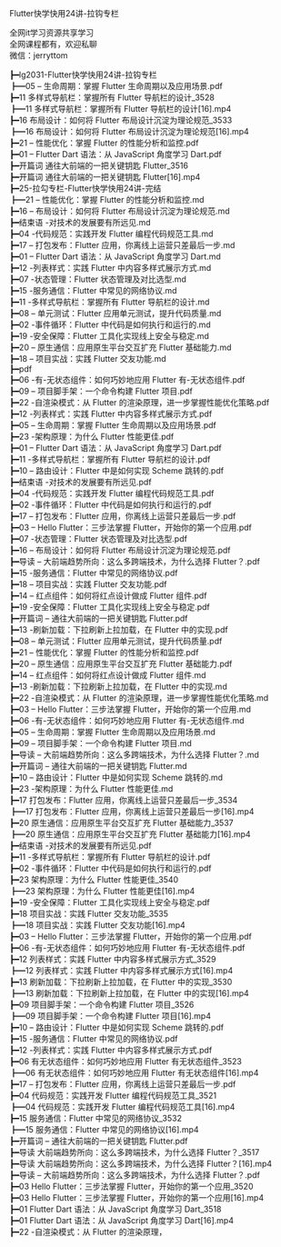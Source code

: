 Flutter快学快用24讲-拉钩专栏

全网it学习资源共享学习<br>全网课程都有，欢迎私聊<br>微信：jerryttom<br>

┣━lg2031-Flutter快学快用24讲-拉钩专栏<br> ┣━05 – 生命周期：掌握 Flutter 生命周期以及应用场景.pdf<br> ┣━11 多样式导航栏：掌握所有 Flutter 导航栏的设计_3528<br> ┣━11 多样式导航栏：掌握所有 Flutter 导航栏的设计[16].mp4<br> ┣━16 布局设计：如何将 Flutter 布局设计沉淀为理论规范_3533<br> ┣━16 布局设计：如何将 Flutter 布局设计沉淀为理论规范[16].mp4<br> ┣━21 – 性能优化：掌握 Flutter 的性能分析和监控.pdf<br> ┣━01 – Flutter Dart 语法：从 JavaScript 角度学习 Dart.pdf<br> ┣━开篇词 通往大前端的一把关键钥匙 Flutter_3516<br> ┣━开篇词 通往大前端的一把关键钥匙 Flutter[16].mp4<br> ┣━25-拉勾专栏-Flutter快学快用24讲-完结<br> ┣━21 – 性能优化：掌握 Flutter 的性能分析和监控.md<br> ┣━16 – 布局设计：如何将 Flutter 布局设计沉淀为理论规范.md<br> ┣━结束语 -对技术的发展要有所远见.md<br> ┣━04 -代码规范：实践开发 Flutter 编程代码规范工具.md<br> ┣━17 – 打包发布：Flutter 应用，你离线上运营只差最后一步.md<br> ┣━01 – Flutter Dart 语法：从 JavaScript 角度学习 Dart.md<br> ┣━12 -列表样式：实践 Flutter 中内容多样式展示方式.md<br> ┣━07 -状态管理：Flutter 状态管理及对比选型.md<br> ┣━15 -服务通信：Flutter 中常见的网络协议.md<br> ┣━11 -多样式导航栏：掌握所有 Flutter 导航栏的设计.md<br> ┣━08 – 单元测试：Flutter 应用单元测试，提升代码质量.md<br> ┣━02 -事件循环：Flutter 中代码是如何执行和运行的.md<br> ┣━19 -安全保障：Flutter 工具化实现线上安全与稳定.md<br> ┣━20 – 原生通信：应用原生平台交互扩充 Flutter 基础能力.md<br> ┣━18 – 项目实战：实践 Flutter 交友功能.md<br> ┣━pdf<br> ┣━06 -有-无状态组件：如何巧妙地应用 Flutter 有-无状态组件.pdf<br> ┣━09 – 项目脚手架：一个命令构建 Flutter 项目.pdf<br> ┣━22 -自渲染模式：从 Flutter 的渲染原理，进一步掌握性能优化策略.pdf<br> ┣━12 -列表样式：实践 Flutter 中内容多样式展示方式.pdf<br> ┣━05 – 生命周期：掌握 Flutter 生命周期以及应用场景.pdf<br> ┣━23 -架构原理：为什么 Flutter 性能更佳.pdf<br> ┣━01 – Flutter Dart 语法：从 JavaScript 角度学习 Dart.pdf<br> ┣━11 -多样式导航栏：掌握所有 Flutter 导航栏的设计.pdf<br> ┣━10 – 路由设计：Flutter 中是如何实现 Scheme 跳转的.pdf<br> ┣━结束语 -对技术的发展要有所远见.pdf<br> ┣━04 -代码规范：实践开发 Flutter 编程代码规范工具.pdf<br> ┣━02 -事件循环：Flutter 中代码是如何执行和运行的.pdf<br> ┣━17 – 打包发布：Flutter 应用，你离线上运营只差最后一步.pdf<br> ┣━03 – Hello Flutter：三步法掌握 Flutter，开始你的第一个应用.pdf<br> ┣━07 -状态管理：Flutter 状态管理及对比选型.pdf<br> ┣━16 – 布局设计：如何将 Flutter 布局设计沉淀为理论规范.pdf<br> ┣━导读 – 大前端趋势所向：这么多跨端技术，为什么选择 Flutter？.pdf<br> ┣━15 -服务通信：Flutter 中常见的网络协议.pdf<br> ┣━18 – 项目实战：实践 Flutter 交友功能.pdf<br> ┣━14 – 红点组件：如何将红点设计做成 Flutter 组件.pdf<br> ┣━19 -安全保障：Flutter 工具化实现线上安全与稳定.pdf<br> ┣━开篇词 – 通往大前端的一把关键钥匙 Flutter.pdf<br> ┣━13 -刷新加载：下拉刷新上拉加载，在 Flutter 中的实现.pdf<br> ┣━08 – 单元测试：Flutter 应用单元测试，提升代码质量.pdf<br> ┣━21 – 性能优化：掌握 Flutter 的性能分析和监控.pdf<br> ┣━20 – 原生通信：应用原生平台交互扩充 Flutter 基础能力.pdf<br> ┣━14 – 红点组件：如何将红点设计做成 Flutter 组件.md<br> ┣━13 -刷新加载：下拉刷新上拉加载，在 Flutter 中的实现.md<br> ┣━22 -自渲染模式：从 Flutter 的渲染原理，进一步掌握性能优化策略.md<br> ┣━03 – Hello Flutter：三步法掌握 Flutter，开始你的第一个应用.md<br> ┣━06 -有-无状态组件：如何巧妙地应用 Flutter 有-无状态组件.md<br> ┣━05 – 生命周期：掌握 Flutter 生命周期以及应用场景.md<br> ┣━09 – 项目脚手架：一个命令构建 Flutter 项目.md<br> ┣━导读 – 大前端趋势所向：这么多跨端技术，为什么选择 Flutter？.md<br> ┣━开篇词 – 通往大前端的一把关键钥匙 Flutter.md<br> ┣━10 – 路由设计：Flutter 中是如何实现 Scheme 跳转的.md<br> ┣━23 -架构原理：为什么 Flutter 性能更佳.md<br> ┣━17 打包发布：Flutter 应用，你离线上运营只差最后一步_3534<br> ┣━17 打包发布：Flutter 应用，你离线上运营只差最后一步[16].mp4<br> ┣━20 原生通信：应用原生平台交互扩充 Flutter 基础能力_3537<br> ┣━20 原生通信：应用原生平台交互扩充 Flutter 基础能力[16].mp4<br> ┣━结束语 -对技术的发展要有所远见.pdf<br> ┣━11 -多样式导航栏：掌握所有 Flutter 导航栏的设计.pdf<br> ┣━02 -事件循环：Flutter 中代码是如何执行和运行的.pdf<br> ┣━23 架构原理：为什么 Flutter 性能更佳_3540<br> ┣━23 架构原理：为什么 Flutter 性能更佳[16].mp4<br> ┣━19 -安全保障：Flutter 工具化实现线上安全与稳定.pdf<br> ┣━18 项目实战：实践 Flutter 交友功能_3535<br> ┣━18 项目实战：实践 Flutter 交友功能[16].mp4<br> ┣━03 – Hello Flutter：三步法掌握 Flutter，开始你的第一个应用.pdf<br> ┣━06 -有-无状态组件：如何巧妙地应用 Flutter 有-无状态组件.pdf<br> ┣━12 列表样式：实践 Flutter 中内容多样式展示方式_3529<br> ┣━12 列表样式：实践 Flutter 中内容多样式展示方式[16].mp4<br> ┣━13 刷新加载：下拉刷新上拉加载，在 Flutter 中的实现_3530<br> ┣━13 刷新加载：下拉刷新上拉加载，在 Flutter 中的实现[16].mp4<br> ┣━09 项目脚手架：一个命令构建 Flutter 项目_3526<br> ┣━09 项目脚手架：一个命令构建 Flutter 项目[16].mp4<br> ┣━10 – 路由设计：Flutter 中是如何实现 Scheme 跳转的.pdf<br> ┣━15 -服务通信：Flutter 中常见的网络协议.pdf<br> ┣━12 -列表样式：实践 Flutter 中内容多样式展示方式.pdf<br> ┣━06 有无状态组件：如何巧妙地应用 Flutter 有无状态组件_3523<br> ┣━06 有无状态组件：如何巧妙地应用 Flutter 有无状态组件[16].mp4<br> ┣━17 – 打包发布：Flutter 应用，你离线上运营只差最后一步.pdf<br> ┣━04 代码规范：实践开发 Flutter 编程代码规范工具_3521<br> ┣━04 代码规范：实践开发 Flutter 编程代码规范工具[16].mp4<br> ┣━15 服务通信：Flutter 中常见的网络协议_3532<br> ┣━15 服务通信：Flutter 中常见的网络协议[16].mp4<br> ┣━开篇词 – 通往大前端的一把关键钥匙 Flutter.pdf<br> ┣━导读 大前端趋势所向：这么多跨端技术，为什么选择 Flutter？_3517<br> ┣━导读 大前端趋势所向：这么多跨端技术，为什么选择 Flutter？[16].mp4<br> ┣━导读 – 大前端趋势所向：这么多跨端技术，为什么选择 Flutter？.pdf<br> ┣━03 Hello Flutter：三步法掌握 Flutter，开始你的第一个应用_3520<br> ┣━03 Hello Flutter：三步法掌握 Flutter，开始你的第一个应用[16].mp4<br> ┣━01 Flutter Dart 语法：从 JavaScript 角度学习 Dart_3518<br> ┣━01 Flutter Dart 语法：从 JavaScript 角度学习 Dart[16].mp4<br> ┣━22 -自渲染模式：从 Flutter 的渲染原理，